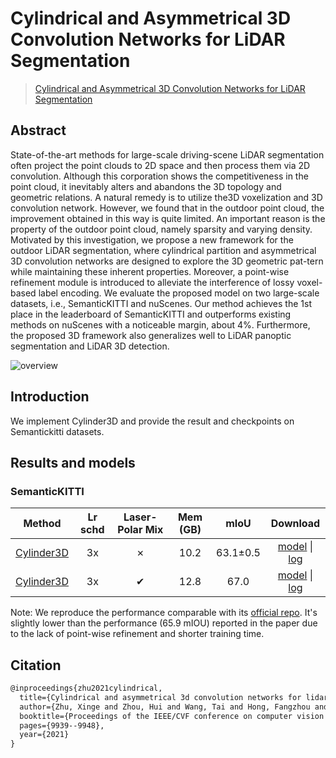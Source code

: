 # Cylindrical and Asymmetrical 3D Convolution Networks for LiDAR Segmentation

> [Cylindrical and Asymmetrical 3D Convolution Networks for LiDAR Segmentation](https://arxiv.org/abs/2011.10033)

<!-- [ALGORITHM] -->

## Abstract

State-of-the-art methods for large-scale driving-scene LiDAR segmentation often project the point clouds to 2D space and then process them via 2D convolution. Although this corporation shows the competitiveness in the point cloud, it inevitably alters and abandons the 3D topology and geometric relations. A natural remedy is to utilize the3D voxelization and 3D convolution network. However, we found that in the outdoor point cloud, the improvement obtained in this way is quite limited. An important reason is the property of the outdoor point cloud, namely sparsity and varying density. Motivated by this investigation, we propose a new framework for the outdoor LiDAR segmentation, where cylindrical partition and asymmetrical 3D convolution networks are designed to explore the 3D geometric pat-tern while maintaining these inherent properties. Moreover, a point-wise refinement module is introduced to alleviate the interference of lossy voxel-based label encoding. We evaluate the proposed model on two large-scale datasets, i.e., SemanticKITTI and nuScenes. Our method achieves the 1st place in the leaderboard of SemanticKITTI and outperforms existing methods on nuScenes with a noticeable margin, about 4%. Furthermore, the proposed 3D framework also generalizes well to LiDAR panoptic segmentation and LiDAR 3D detection.

![overview](https://user-images.githubusercontent.com/45515569/228523861-2923082c-37d9-4d4f-aa59-746a8d9284c2.png)

## Introduction

We implement Cylinder3D and provide the result and checkpoints on Semantickitti datasets.

## Results and models

### SemanticKITTI

|                               Method                                | Lr schd | Laser-Polar Mix | Mem (GB) |   mIoU   |                                                                                                                                                                       Download                                                                                                                                                                       |
| :-----------------------------------------------------------------: | :-----: | :-------------: | :------: | :------: | :--------------------------------------------------------------------------------------------------------------------------------------------------------------------------------------------------------------------------------------------------------------------------------------------------------------------------------------------------: |
| [Cylinder3D](./cylinder3d_8xb2-laser-polar-mix-3x_semantickitti.py) |   3x    |        ✗        |   10.2   | 63.1±0.5 | [model](https://download.openmmlab.com/mmdetection3d/v1.1.0_models/cylinder3d/cylinder3d_4xb4_3x_semantickitti/cylinder3d_4xb4_3x_semantickitti_20230318_191107-822a8c31.pth) \| [log](https://download.openmmlab.com/mmdetection3d/v1.1.0_models/cylinder3d/cylinder3d_4xb4_3x_semantickitti/cylinder3d_4xb4_3x_semantickitti_20230318_191107.json) |
| [Cylinder3D](./cylinder3d_8xb2-laser-polar-mix-3x_semantickitti.py) |   3x    |        ✔        |   12.8   |   67.0   |              [model](https://download.openmmlab.com/mmdetection3d/v1.1.0_models/cylinder3d/cylinder3d_8xb2-amp-laser-polar-mix-3x_semantickitti_20230425_144950-372cdf69.pth) \| [log](https://download.openmmlab.com/mmdetection3d/v1.1.0_models/cylinder3d/cylinder3d_8xb2-amp-laser-polar-mix-3x_semantickitti_20230425_144950.log)               |

Note: We reproduce the performance comparable with its [official repo](https://github.com/xinge008/Cylinder3D). It's slightly lower than the performance (65.9 mIOU) reported in the paper due to the lack of point-wise refinement and shorter training time.

## Citation

```latex
@inproceedings{zhu2021cylindrical,
  title={Cylindrical and asymmetrical 3d convolution networks for lidar segmentation},
  author={Zhu, Xinge and Zhou, Hui and Wang, Tai and Hong, Fangzhou and Ma, Yuexin and Li, Wei and Li, Hongsheng and Lin, Dahua},
  booktitle={Proceedings of the IEEE/CVF conference on computer vision and pattern recognition},
  pages={9939--9948},
  year={2021}
}
```
